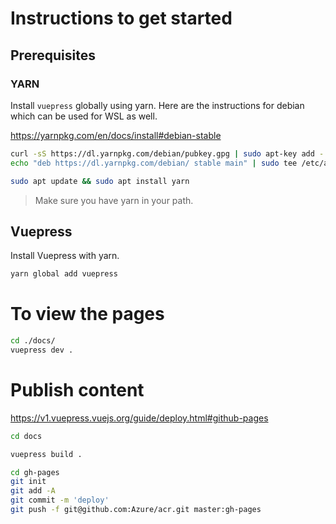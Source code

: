 # Instructions to get started

## Prerequisites

### YARN

Install `vuepress` globally using yarn. Here are the instructions for debian which can be used for WSL as well.

https://yarnpkg.com/en/docs/install#debian-stable


```sh
curl -sS https://dl.yarnpkg.com/debian/pubkey.gpg | sudo apt-key add -
echo "deb https://dl.yarnpkg.com/debian/ stable main" | sudo tee /etc/apt/sources.list.d/yarn.list

sudo apt update && sudo apt install yarn
```

> Make sure you have yarn in your path.

## Vuepress

Install Vuepress with yarn.

```sh
yarn global add vuepress
```

# To view the pages

```sh
cd ./docs/
vuepress dev .
```

# Publish content

https://v1.vuepress.vuejs.org/guide/deploy.html#github-pages

```sh
cd docs

vuepress build .

cd gh-pages
git init
git add -A
git commit -m 'deploy'
git push -f git@github.com:Azure/acr.git master:gh-pages
```
